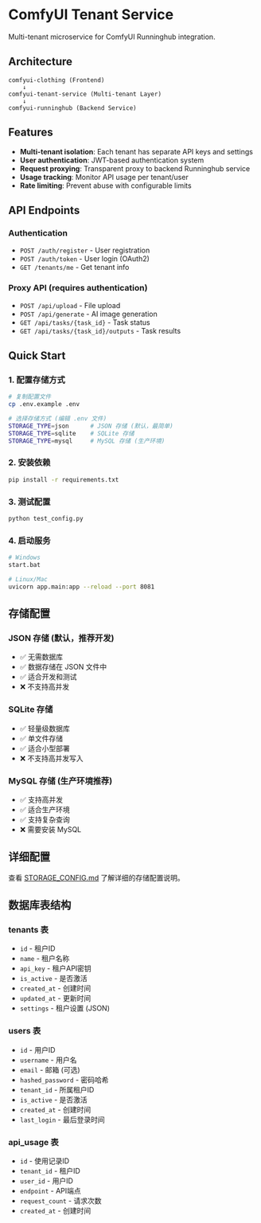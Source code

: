 # ComfyUI Tenant Service

Multi-tenant microservice for ComfyUI Runninghub integration.

## Architecture

```
comfyui-clothing (Frontend) 
    ↓
comfyui-tenant-service (Multi-tenant Layer)
    ↓
comfyui-runninghub (Backend Service)
```

## Features

- **Multi-tenant isolation**: Each tenant has separate API keys and settings
- **User authentication**: JWT-based authentication system
- **Request proxying**: Transparent proxy to backend Runninghub service
- **Usage tracking**: Monitor API usage per tenant/user
- **Rate limiting**: Prevent abuse with configurable limits

## API Endpoints

### Authentication
- `POST /auth/register` - User registration
- `POST /auth/token` - User login (OAuth2)
- `GET /tenants/me` - Get tenant info

### Proxy API (requires authentication)
- `POST /api/upload` - File upload
- `POST /api/generate` - AI image generation
- `GET /api/tasks/{task_id}` - Task status
- `GET /api/tasks/{task_id}/outputs` - Task results

## Quick Start

### 1. 配置存储方式
```bash
# 复制配置文件
cp .env.example .env

# 选择存储方式 (编辑 .env 文件)
STORAGE_TYPE=json      # JSON 存储 (默认，最简单)
STORAGE_TYPE=sqlite    # SQLite 存储
STORAGE_TYPE=mysql     # MySQL 存储 (生产环境)
```

### 2. 安装依赖
```bash
pip install -r requirements.txt
```

### 3. 测试配置
```bash
python test_config.py
```

### 4. 启动服务
```bash
# Windows
start.bat

# Linux/Mac
uvicorn app.main:app --reload --port 8081
```

## 存储配置

### JSON 存储 (默认，推荐开发)
- ✅ 无需数据库
- ✅ 数据存储在 JSON 文件中
- ✅ 适合开发和测试
- ❌ 不支持高并发

### SQLite 存储
- ✅ 轻量级数据库
- ✅ 单文件存储
- ✅ 适合小型部署
- ❌ 不支持高并发写入

### MySQL 存储 (生产环境推荐)
- ✅ 支持高并发
- ✅ 适合生产环境
- ✅ 支持复杂查询
- ❌ 需要安装 MySQL

## 详细配置

查看 [STORAGE_CONFIG.md](./STORAGE_CONFIG.md) 了解详细的存储配置说明。

## 数据库表结构

### tenants 表
- `id` - 租户ID
- `name` - 租户名称
- `api_key` - 租户API密钥
- `is_active` - 是否激活
- `created_at` - 创建时间
- `updated_at` - 更新时间
- `settings` - 租户设置 (JSON)

### users 表
- `id` - 用户ID
- `username` - 用户名
- `email` - 邮箱 (可选)
- `hashed_password` - 密码哈希
- `tenant_id` - 所属租户ID
- `is_active` - 是否激活
- `created_at` - 创建时间
- `last_login` - 最后登录时间

### api_usage 表
- `id` - 使用记录ID
- `tenant_id` - 租户ID
- `user_id` - 用户ID
- `endpoint` - API端点
- `request_count` - 请求次数
- `created_at` - 创建时间
